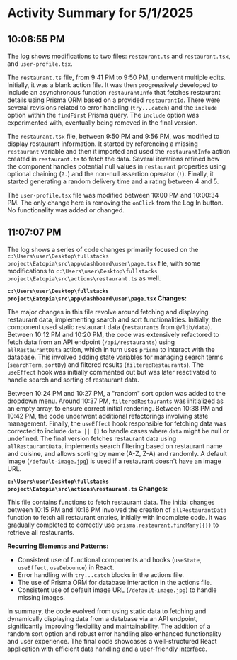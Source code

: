# Activity Summary for 5/1/2025

## 10:06:55 PM
The log shows modifications to two files: `restaurant.ts` and `restaurant.tsx`,  and `user-profile.tsx`.

The `restaurant.ts` file,  from 9:41 PM to 9:50 PM, underwent multiple edits.  Initially, it was a blank action file. It was then progressively developed to include  an asynchronous function `restaurantInfo` that fetches restaurant details using Prisma ORM based on a provided `restaurantId`.  There were several revisions related to error handling (`try...catch`) and the `include` option within the `findFirst` Prisma query. The `include` option was experimented with, eventually being removed in the final version.

The `restaurant.tsx` file, between 9:50 PM and 9:56 PM, was modified to display restaurant information.  It started by referencing a missing `restaurant` variable and then it imported and used the `restaurantInfo` action created in  `restaurant.ts` to fetch the data.  Several iterations refined how the component handles potential null values in `restaurant` properties using optional chaining (`?.`) and the non-null assertion operator (`!`). Finally, it started generating a random delivery time and a rating between 4 and 5.


The `user-profile.tsx` file was modified between 10:00 PM and 10:00:34 PM. The only change here is removing the `onClick` from the Log In button.  No functionality was added or changed.


## 11:07:07 PM
The log shows a series of code changes primarily focused on the `c:\Users\user\Desktop\fullstacks project\Eatopia\src\app\dashboard\user\page.tsx` file, with some modifications to `c:\Users\user\Desktop\fullstacks project\Eatopia\src\actions\restaurant.ts` as well.


**`c:\Users\user\Desktop\fullstacks project\Eatopia\src\app\dashboard\user\page.tsx` Changes:**

The major changes in this file revolve around fetching and displaying restaurant data, implementing search and sort functionalities. Initially, the component used static restaurant data (`restaurants` from `@/lib/data`).  Between 10:12 PM and 10:20 PM, the code was extensively refactored to fetch data from an API endpoint (`/api/restaurants`) using `allRestaurantData` action, which in turn uses `prisma` to interact with the database.  This involved adding state variables for managing search terms (`searchTerm`, `sortBy`) and filtered results (`filteredRestaurants`).  The  `useEffect` hook was initially commented out but was later reactivated to handle search and sorting of restaurant data.


Between 10:24 PM and 10:27 PM, a "random" sort option was added to the dropdown menu.  Around 10:37 PM, `filteredRestaurants` was initialized as an empty array,  to ensure correct initial rendering.  Between 10:38 PM and 10:42 PM,  the code underwent additional refactorings involving state management. Finally, the `useEffect` hook responsible for fetching data was corrected to include `data || []` to handle cases where `data` might be null or undefined. The final version fetches restaurant data using `allRestaurantData`,  implements search filtering based on restaurant name and cuisine, and allows sorting by name (A-Z, Z-A) and randomly.  A default image (`/default-image.jpg`) is used if a restaurant doesn't have an image URL.


**`c:\Users\user\Desktop\fullstacks project\Eatopia\src\actions\restaurant.ts` Changes:**

This file contains functions to fetch restaurant data.  The initial changes between 10:15 PM and 10:16 PM involved the creation of `allRestaurantData` function to fetch all restaurant entries, initially with incomplete code.  It was gradually completed to correctly use `prisma.restaurant.findMany({})` to retrieve all restaurants.


**Recurring Elements and Patterns:**

* Consistent use of functional components and hooks (`useState`, `useEffect`, `useDebounce`) in React.
* Error handling with `try...catch` blocks in the actions file.
* The use of Prisma ORM for database interaction in the actions file.
* Consistent use of default image URL (`/default-image.jpg`) to handle missing images.


In summary, the code evolved from using static data to fetching and dynamically displaying data from a database via an API endpoint, significantly improving flexibility and maintainability.  The addition of a random sort option and robust error handling also enhanced functionality and user experience. The final code showcases a well-structured React application with efficient data handling and a user-friendly interface.
